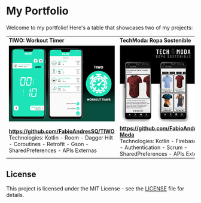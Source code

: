 # My Portfolio

Welcome to my portfolio! Here's a table that showcases two of my projects:

<div align="center">
        <table style="width: 100%; border-collapse: collapse;">
                <tr>
                <td>
                    <strong style="textalign: center;">TIWO: Workout Timer</strong>
                </td>
                <td>
                    <strong>TechModa: Ropa Sostenible</strong>
                </td>
            </tr>
            <tr>
                <td>
                    <a href="https://github.com/FabioAndresSQ/TIWO">
                        <img src="https://github.com/FabioAndresSQ/FabioAndresSQ/blob/main/TiwoWorkoutTimer.jpg?raw=true" alt="TIWO: Workout Timer">
                    </a>
                </td>
                <td>
                    <a href="https://github.com/FabioAndresSQ/Tech-Moda">
                        <img src="https://github.com/FabioAndresSQ/FabioAndresSQ/blob/main/TechModa.jpg?raw=true" alt="TechModa">
                    </a>
                </td>
            </tr>
            <tr>
                <td>
                    <a href="https://github.com/FabioAndresSQ/TIWO"><strong>https://github.com/FabioAndresSQ/TIWO</strong></a><br>
                    Technologies: Kotlin - Room - Dagger Hilt - Coroutines - Retrofit - Gson - SharedPreferences - APIs Externas 
                </td>
                <td>
                    <a href="https://github.com/FabioAndresSQ/Tech-Moda"><strong>https://github.com/FabioAndresSQ/Tech-Moda</strong></a><br>
                    Technologies: Kotlin - Firebase - FireStore - Authentication - Scrum - SharedPreferences - APIs Externas
                </td>
            </tr>
        </table>
    </div>

## License

This project is licensed under the MIT License - see the [LICENSE](LICENSE) file for details.
